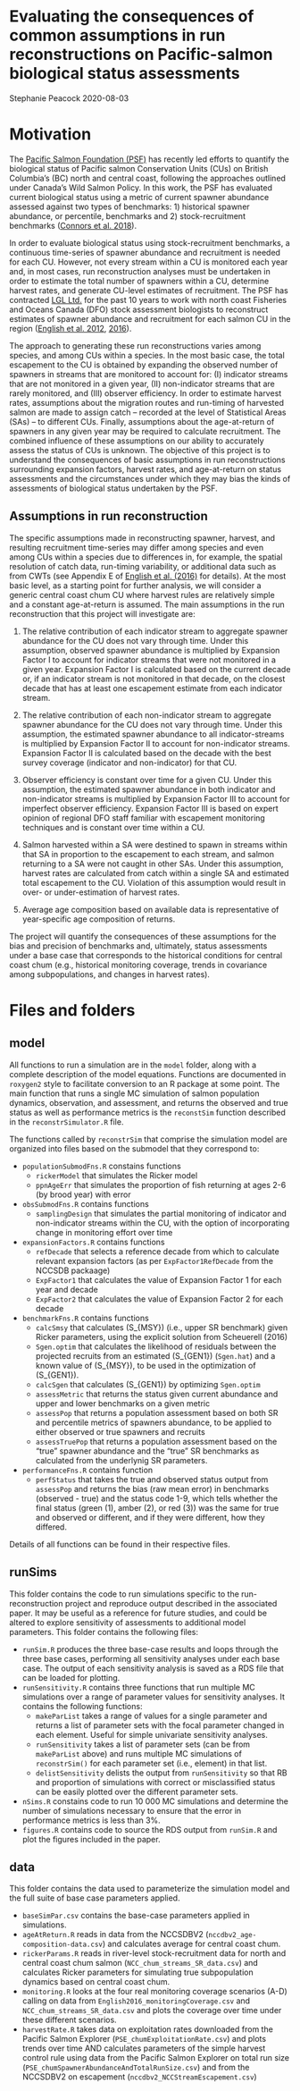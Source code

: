 Evaluating the consequences of common assumptions in run reconstructions
on Pacific-salmon biological status assessments
================
Stephanie Peacock
2020-08-03

# Motivation

The [Pacific Salmon Foundation (PSF)](http://www.psf.ca) has recently
led efforts to quantify the biological status of Pacific salmon
Conservation Units (CUs) on British Columbia’s (BC) north and central
coast, following the approaches outlined under Canada’s Wild Salmon
Policy. In this work, the PSF has evaluated current biological status
using a metric of current spawner abundance assessed against two types
of benchmarks: 1) historical spawner abundance, or percentile,
benchmarks and 2) stock-recruitment benchmarks ([Connors et
al. 2018](https://salmonwatersheds.ca/library/lib_442/)).

In order to evaluate biological status using stock-recruitment
benchmarks, a continuous time-series of spawner abundance and
recruitment is needed for each CU. However, not every stream within a CU
is monitored each year and, in most cases, run reconstruction analyses
must be undertaken in order to estimate the total number of spawners
within a CU, determine harvest rates, and generate CU-level estimates of
recruitment. The PSF has contracted [LGL Ltd.](http://www.lgl.com) for
the past 10 years to work with north coast Fisheries and Oceans Canada
(DFO) stock assessment biologists to reconstruct estimates of spawner
abundance and recruitment for each salmon CU in the region ([English et
al. 2012](https://salmonwatersheds.ca/library/lib_1/),
[2016](https://salmonwatersheds.ca/library/lib_435/)).

The approach to generating these run reconstructions varies among
species, and among CUs within a species. In the most basic case, the
total escapement to the CU is obtained by expanding the observed number
of spawners in streams that are monitored to account for: (I) indicator
streams that are not monitored in a given year, (II) non-indicator
streams that are rarely monitored, and (III) observer efficiency. In
order to estimate harvest rates, assumptions about the migration routes
and run-timing of harvested salmon are made to assign catch – recorded
at the level of Statistical Areas (SAs) – to different CUs. Finally,
assumptions about the age-at-return of spawners in any given year may be
required to calculate recruitment. The combined influence of these
assumptions on our ability to accurately assess the status of CUs is
unknown. The objective of this project is to understand the consequences
of basic assumptions in run reconstructions surrounding expansion
factors, harvest rates, and age-at-return on status assessments and the
circumstances under which they may bias the kinds of assessments of
biological status undertaken by the PSF.

## Assumptions in run reconstruction

The specific assumptions made in reconstructing spawner, harvest, and
resulting recruitment time-series may differ among species and even
among CUs within a species due to differences in, for example, the
spatial resolution of catch data, run-timing variability, or additional
data such as from CWTs (see Appendix E of [English et
al. (2016)](https://salmonwatersheds.ca/library/lib_435/) for details).
At the most basic level, as a starting point for further analysis, we
will consider a generic central coast chum CU where harvest rules are
relatively simple and a constant age-at-return is assumed. The main
assumptions in the run reconstruction that this project will investigate
are:

1.  The relative contribution of each indicator stream to aggregate
    spawner abundance for the CU does not vary through time. Under this
    assumption, observed spawner abundance is multiplied by Expansion
    Factor I to account for indicator streams that were not monitored in
    a given year. Expansion Factor I is calculated based on the current
    decade or, if an indicator stream is not monitored in that decade,
    on the closest decade that has at least one escapement estimate from
    each indicator stream.

2.  The relative contribution of each non-indicator stream to aggregate
    spawner abundance for the CU does not vary through time. Under this
    assumption, the estimated spawner abundance to all indicator-streams
    is multiplied by Expansion Factor II to account for non-indicator
    streams. Expansion Factor II is calculated based on the decade with
    the best survey coverage (indicator and non-indicator) for that CU.

3.  Observer efficiency is constant over time for a given CU. Under this
    assumption, the estimated spawner abundance in both indicator and
    non-indicator streams is multiplied by Expansion Factor III to
    account for imperfect observer efficiency. Expansion Factor III is
    based on expert opinion of regional DFO staff familiar with
    escapement monitoring techniques and is constant over time within a
    CU.

4.  Salmon harvested within a SA were destined to spawn in streams
    within that SA in proportion to the escapement to each stream, and
    salmon returning to a SA were not caught in other SAs. Under this
    assumption, harvest rates are calculated from catch within a single
    SA and estimated total escapement to the CU. Violation of this
    assumption would result in over- or under-estimation of harvest
    rates.

5.  Average age composition based on available data is representative of
    year-specific age composition of returns.

The project will quantify the consequences of these assumptions for the
bias and precision of benchmarks and, ultimately, status assessments
under a base case that corresponds to the historical conditions for
central coast chum (e.g., historical monitoring coverage, trends in
covariance among subpopulations, and changes in harvest rates).

# Files and folders

## model

All functions to run a simulation are in the `model` folder, along with
a complete description of the model equations. Functions are documented
in `roxygen2` style to facilitate conversion to an R package at some
point. The main function that runs a single MC simulation of salmon
population dynamics, observation, and assessment, and returns the
observed and true status as well as performance metrics is the
`reconstSim` function described in the `reconstrSimulator.R` file.

The functions called by `reconstrSim` that comprise the simulation model
are organized into files based on the submodel that they correspond to:

  - `populationSubmodFns.R` constains functions
      - `rickerModel` that simulates the Ricker model
      - `ppnAgeErr` that simulates the proportion of fish returning at
        ages 2-6 (by brood year) with error
  - `obsSubmodFns.R` contains functions
      - `samplingDesign` that simulates the partial monitoring of
        indicator and non-indicator streams within the CU, with the
        option of incorporating change in monitoring effort over time
  - `expansionFactors.R` contains functions
      - `refDecade` that selects a reference decade from which to
        calculate relevant expansion factors (as per
        `ExpFactor1RefDecade` from the NCCSDB packaage)
      - `ExpFactor1` that calculates the value of Expansion Factor 1 for
        each year and decade
      - `ExpFactor2` that calculates the value of Expansion Factor 2 for
        each decade
  - `benchmarkFns.R` contains functions
      - `calcSmsy` that calculates \(S_{MSY}\) (i.e., upper SR
        benchmark) given Ricker parameters, using the explicit solution
        from Scheuerell (2016)
      - `Sgen.optim` that calculates the likelihood of residuals between
        the projected recruits from an estimated \(S_{GEN1}\)
        (`Sgen.hat`) and a known value of \(S_{MSY}\), to be used in the
        optimization of \(S_{GEN1}\).
      - `calcSgen` that calculates \(S_{GEN1}\) by optimizing
        `Sgen.optim`
      - `assessMetric` that returns the status given current abundance
        and upper and lower benchmarks on a given metric
      - `assessPop` that returns a population assessment based on both
        SR and percentile metrics of spawners abundance, to be applied
        to either observed or true spawners and recruits
      - `assessTruePop` that returns a population assessment based on
        the “true” spawner abundance and the “true” SR benchmarks as
        calculated from the underlynig SR parameters.
  - `performanceFns.R` contains function
      - `perfStatus` that takes the true and observed status output from
        `assessPop` and returns the bias (raw mean error) in benchmarks
        (observed - true) and the status code 1-9, which tells whether
        the final status (green (1), amber (2), or red (3)) was the same
        for true and observed or different, and if they were different,
        how they differed.

Details of all functions can be found in their respective files.

## runSims

This folder contains the code to run simulations specific to the
run-reconstruction project and reproduce output described in the
associated paper. It may be useful as a reference for future studies,
and could be altered to explore sensitivity of assessments to additional
model parameters. This folder contains the following files:

  - `runSim.R` produces the three base-case results and loops through
    the three base cases, performing all sensitivity analyses under each
    base case. The output of each sensitivity analysis is saved as a RDS
    file that can be loaded for plotting.
  - `runSensitivity.R` contains three functions that run multiple MC
    simulations over a range of parameter values for sensitivity
    analyses. It contains the following functions:
      - `makeParList` takes a range of values for a single parameter and
        returns a list of parameter sets with the focal parameter
        changed in each element. Useful for simple univariate
        sensitivity analyses.
      - `runSensitivity` takes a list of parameter sets (can be from
        `makeParList` above) and runs multiple MC simulations of
        `reconstrSim()` for each parameter set (i.e., element) in that
        list.
      - `delistSensitivity` delists the output from `runSensitivity` so
        that RB and proportion of simulations with correct or
        misclassified status can be easily plotted over the different
        parameter sets.
  - `nSims.R` constains code to run 10 000 MC simulations and determine
    the number of simulations necessary to ensure that the error in
    performance metrics is less than 3%.
  - `figures.R` contains code to source the RDS output from `runSim.R`
    and plot the figures included in the paper.

## data

This folder contains the data used to parameterize the simulation model
and the full suite of base case parameters applied.

  - `baseSimPar.csv` contains the base-case parameters applied in
    simulations.
  - `ageAtReturn.R` reads in data from the NCCSDBV2
    (`nccdbv2_age-composition-data.csv`) and calculates average for
    central coast chum.
  - `rickerParams.R` reads in river-level stock-recruitment data for
    north and central coast chum salmon (`NCC_chum_streams_SR_data.csv`)
    and calculates Ricker parameters for simulating true subpopulation
    dynamics based on central coast chum.
  - `monitoring.R` looks at the four real monitoring coverage scenarios
    (A-D) calling on data from `English2016_monitoringCoverage.csv` and
    `NCC_chum_streams_SR_data.csv` and plots the coverage over time
    under these different scenarios.
  - `harvestRate.R` takes data on exploitation rates downloaded from the
    Pacific Salmon Explorer (`PSE_chumExploitationRate.csv`) and plots
    trends over time AND calculates parameters of the simple harvest
    control rule using data from the Pacific Salmon Explorer on total
    run size (`PSE_chumSpawnerAbundanceAndTotalRunSize.csv`) and from
    the NCCSDBV2 on escapement (`nccdbv2_NCCStreamEscapement.csv`)
